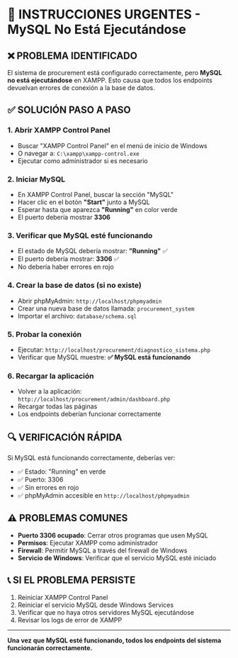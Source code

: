 # 🚨 INSTRUCCIONES URGENTES - MySQL No Está Ejecutándose

## ❌ PROBLEMA IDENTIFICADO
El sistema de procurement está configurado correctamente, pero **MySQL no está ejecutándose** en XAMPP. Esto causa que todos los endpoints devuelvan errores de conexión a la base de datos.

## ✅ SOLUCIÓN PASO A PASO

### 1. Abrir XAMPP Control Panel
- Buscar "XAMPP Control Panel" en el menú de inicio de Windows
- O navegar a: `C:\xampp\xampp-control.exe`
- Ejecutar como administrador si es necesario

### 2. Iniciar MySQL
- En XAMPP Control Panel, buscar la sección "MySQL"
- Hacer clic en el botón **"Start"** junto a MySQL
- Esperar hasta que aparezca **"Running"** en color verde
- El puerto debería mostrar **3306**

### 3. Verificar que MySQL esté funcionando
- El estado de MySQL debería mostrar: **"Running"** ✅
- El puerto debería mostrar: **3306** ✅
- No debería haber errores en rojo

### 4. Crear la base de datos (si no existe)
- Abrir phpMyAdmin: `http://localhost/phpmyadmin`
- Crear una nueva base de datos llamada: `procurement_system`
- Importar el archivo: `database/schema.sql`

### 5. Probar la conexión
- Ejecutar: `http://localhost/procurement/diagnostico_sistema.php`
- Verificar que MySQL muestre: **✅ MySQL está funcionando**

### 6. Recargar la aplicación
- Volver a la aplicación: `http://localhost/procurement/admin/dashboard.php`
- Recargar todas las páginas
- Los endpoints deberían funcionar correctamente

## 🔍 VERIFICACIÓN RÁPIDA
Si MySQL está funcionando correctamente, deberías ver:
- ✅ Estado: "Running" en verde
- ✅ Puerto: 3306
- ✅ Sin errores en rojo
- ✅ phpMyAdmin accesible en `http://localhost/phpmyadmin`

## ⚠️ PROBLEMAS COMUNES
- **Puerto 3306 ocupado**: Cerrar otros programas que usen MySQL
- **Permisos**: Ejecutar XAMPP como administrador
- **Firewall**: Permitir MySQL a través del firewall de Windows
- **Servicio de Windows**: Verificar que el servicio MySQL esté iniciado

## 📞 SI EL PROBLEMA PERSISTE
1. Reiniciar XAMPP Control Panel
2. Reiniciar el servicio MySQL desde Windows Services
3. Verificar que no haya otros servidores MySQL ejecutándose
4. Revisar los logs de error de XAMPP

---
**Una vez que MySQL esté funcionando, todos los endpoints del sistema funcionarán correctamente.**
